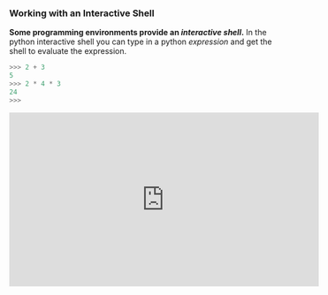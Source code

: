 ### Working with an Interactive Shell

**Some programming environments provide an _<tooltip content="a tool which allows you to type commands in, and get back output for each command">interactive shell</tooltip>_.** In the python interactive shell you can type in a python _expression_ and get the shell to evaluate the expression.
```python
>>> 2 + 3
5
>>> 2 * 4 * 3
24
>>>
```

<panel type="seamless" header="%%{{ icon_video }} Python interactive shell in action:%%">

<iframe width="560" height="315" src="https://www.youtube.com/embed/7qHMXu99d88?rel=0&showinfo=0&end=128&version=3" frameborder="0" allowfullscreen></iframe>

</panel>